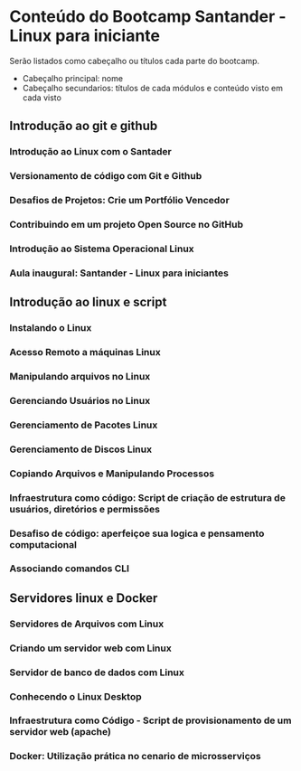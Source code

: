 # Conteúdo do Bootcamp Santander - Linux para iniciante

Serão listados como cabeçalho ou títulos cada parte do bootcamp.

- Cabeçalho principal: nome
- Cabeçalho secundarios: títulos de cada módulos e conteúdo visto em cada visto

## Introdução ao git e github

### Introdução ao Linux com o Santader

### Versionamento de código com Git e Github

### Desafios de Projetos: Crie um Portfólio Vencedor

### Contribuindo em um projeto Open Source no GitHub

### Introdução ao Sistema Operacional Linux

### Aula inaugural: Santander - Linux para iniciantes

## Introdução ao linux e script

### Instalando o Linux

### Acesso Remoto a máquinas Linux

### Manipulando arquivos no Linux

### Gerenciando Usuários no Linux

### Gerenciamento de Pacotes Linux

### Gerenciamento de Discos Linux

### Copiando Arquivos e Manipulando Processos

### Infraestrutura como código: Script de criação de estrutura de usuários, diretórios e permissões

### Desafiso de código: aperfeiçoe sua logica e pensamento computacional

### Associando comandos CLI

## Servidores linux e Docker

### Servidores de Arquivos com Linux

### Criando um servidor web com Linux

### Servidor de banco de dados com Linux

### Conhecendo o Linux Desktop

### Infraestrutura como Código - Script de provisionamento de um servidor web (apache)

### Docker: Utilização prática no cenario de microsserviços
